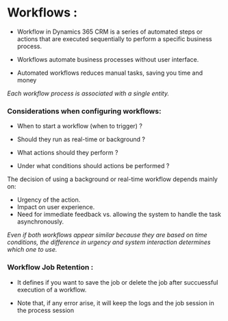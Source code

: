# Workflows :
-  Workflow in Dynamics 365 CRM is a series of automated steps or actions that are executed sequentially to perform a specific business process.

- Workflows automate business processes without user interface.

- Automated workflows reduces manual tasks, saving you time and money

_Each workflow process is associated with a single entity._ 

### Considerations when configuring workflows:

- When to start a workflow (when to trigger) ?

- Should they run as real-time or background ?

- What actions should they perform ?

- Under what conditions should actions be performed ?


The decision of using a background or real-time workflow depends mainly on:

- Urgency of the action.
- Impact on user experience.
- Need for immediate feedback vs. allowing the system to handle the task asynchronously.

_Even if both workflows appear similar because they are based on time conditions, the difference in urgency and system interaction determines which one to use._


### Workflow Job Retention :

- It defines if you want to save the job or delete the job after succuessful execution of a workflow.

- Note that, if any error arise, it will keep the logs and the job session in the process session